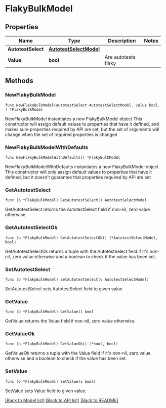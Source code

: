 # FlakyBulkModel

## Properties

Name | Type | Description | Notes
------------ | ------------- | ------------- | -------------
**AutotestSelect** | [**AutotestSelectModel**](AutotestSelectModel.md) |  | 
**Value** | **bool** | Are autotests flaky | 

## Methods

### NewFlakyBulkModel

`func NewFlakyBulkModel(autotestSelect AutotestSelectModel, value bool, ) *FlakyBulkModel`

NewFlakyBulkModel instantiates a new FlakyBulkModel object
This constructor will assign default values to properties that have it defined,
and makes sure properties required by API are set, but the set of arguments
will change when the set of required properties is changed

### NewFlakyBulkModelWithDefaults

`func NewFlakyBulkModelWithDefaults() *FlakyBulkModel`

NewFlakyBulkModelWithDefaults instantiates a new FlakyBulkModel object
This constructor will only assign default values to properties that have it defined,
but it doesn't guarantee that properties required by API are set

### GetAutotestSelect

`func (o *FlakyBulkModel) GetAutotestSelect() AutotestSelectModel`

GetAutotestSelect returns the AutotestSelect field if non-nil, zero value otherwise.

### GetAutotestSelectOk

`func (o *FlakyBulkModel) GetAutotestSelectOk() (*AutotestSelectModel, bool)`

GetAutotestSelectOk returns a tuple with the AutotestSelect field if it's non-nil, zero value otherwise
and a boolean to check if the value has been set.

### SetAutotestSelect

`func (o *FlakyBulkModel) SetAutotestSelect(v AutotestSelectModel)`

SetAutotestSelect sets AutotestSelect field to given value.


### GetValue

`func (o *FlakyBulkModel) GetValue() bool`

GetValue returns the Value field if non-nil, zero value otherwise.

### GetValueOk

`func (o *FlakyBulkModel) GetValueOk() (*bool, bool)`

GetValueOk returns a tuple with the Value field if it's non-nil, zero value otherwise
and a boolean to check if the value has been set.

### SetValue

`func (o *FlakyBulkModel) SetValue(v bool)`

SetValue sets Value field to given value.



[[Back to Model list]](../README.md#documentation-for-models) [[Back to API list]](../README.md#documentation-for-api-endpoints) [[Back to README]](../README.md)


